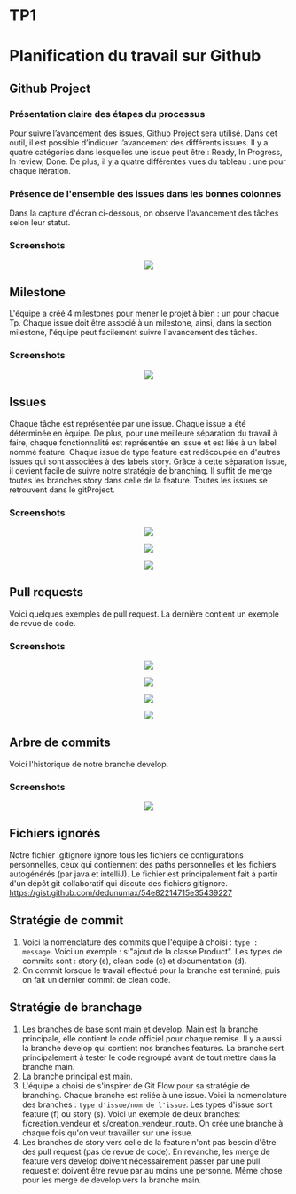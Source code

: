  # TP1

# Planification du travail sur Github

## Github Project
### Présentation claire des étapes du processus
Pour suivre l’avancement des issues, Github Project sera utilisé.
Dans cet outil, il est possible d’indiquer l’avancement des différents issues.
Il y a quatre catégories dans lesquelles
une issue peut être : Ready, In Progress, In review, Done.
De plus, il y a quatre différentes vues du tableau : une pour chaque itération.

### Présence de l'ensemble des issues dans les bonnes colonnes
Dans la capture d'écran ci-dessous, on observe l'avancement des tâches selon leur statut.

### Screenshots
<p align="center">
  <img src="./img/githubProject.jpg">
</p>


## Milestone
L'équipe a créé 4 milestones pour mener le projet à bien : un pour chaque Tp.
Chaque issue doit être associé à un milestone, ainsi, dans la section milestone, l'équipe peut facilement suivre l'avancement des tâches.
### Screenshots
<p align="center">
  <img src="./img/milestone.jpg">
</p>


## Issues
Chaque tâche est représentée par une issue. Chaque issue a été déterminée en équipe.
De plus, pour une meilleure séparation du travail à faire, chaque fonctionnalité est représentée en issue et est liée à un label nommé feature.
Chaque issue de type feature est redécoupée en d'autres issues qui sont associées à des labels story.
Grâce à cette séparation issue, il devient facile de suivre notre stratégie de branching. Il suffit de merge toutes les branches story dans celle de la feature.
Toutes les issues se retrouvent dans le gitProject.
### Screenshots
<p align="center">
  <img src="./img/issue1.jpg">
</p>
<p align="center">
  <img src="./img/issue2.jpg">
</p>
<p align="center">
  <img src="./img/issue3.jpg">
</p>


## Pull requests
Voici quelques exemples de pull request. La dernière contient un exemple de revue de code.
### Screenshots
<p align="center">
  <img src="./img/Pr1.jpg">
</p>
<p align="center">
  <img src="./img/Pr3.jpg">
</p>
<p align="center">
  <img src="./img/Pr4.jpg">
</p>
<p align="center">
  <img src="./img/Pr2.jpg">
</p>

## Arbre de commits
Voici l'historique de notre branche develop.
### Screenshots
<p align="center">
  <img src="./img/devH.jpg">
</p>

## Fichiers ignorés
Notre fichier .gitignore ignore tous les fichiers de configurations personnelles, ceux qui contiennent des paths personnelles et
les fichiers autogénérés (par java et intelliJ). Le fichier est principalement fait à partir d'un dépôt git collaboratif qui discute des fichiers gitignore. https://gist.github.com/dedunumax/54e82214715e35439227

## Stratégie de commit
1. Voici la nomenclature  des commits que l'équipe à choisi : `type : message`. Voici un exemple : s:"ajout de la classe Product". Les types de commits sont : story (s), clean code (c) et documentation (d).
2. On commit lorsque le travail effectué pour la branche est terminé, puis on fait un dernier commit de clean code.

## Stratégie de branchage
1. Les branches de base sont main et develop. Main est la branche principale, elle contient le code officiel pour chaque remise. Il y a aussi la branche develop qui contient nos branches features. La branche sert principalement à tester le code regroupé avant de tout mettre dans la branche main.
2. La branche principal est main.
3. L'équipe a choisi de s'inspirer de Git Flow pour sa stratégie de branching.
   Chaque branche est reliée à une issue.
   Voici la nomenclature  des branches : `type d'issue/nom de l'issue`.
   Les types d'issue sont feature (f) ou story (s).
   Voici un exemple de deux branches: f/creation_vendeur et s/creation_vendeur_route.
   On crée une branche à chaque fois qu'on veut travailler sur une issue.
4. Les branches de story vers celle de la feature n'ont pas besoin d'être des pull request (pas de revue de code). En revanche, les merge de feature vers develop doivent nécessairement passer par une pull request et doivent être revue par au moins une personne. Même chose pour les merge de develop vers la branche main.



